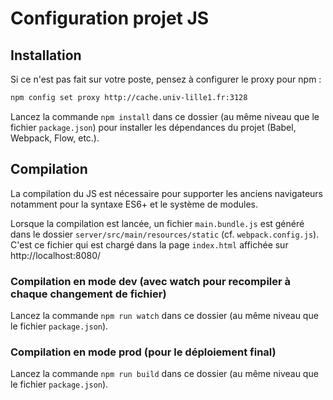 # Configuration projet JS

## Installation
Si ce n'est pas fait sur votre poste, pensez à configurer le proxy pour npm :
```bash
npm config set proxy http://cache.univ-lille1.fr:3128
```

Lancez la commande `npm install` dans ce dossier (au même niveau que le fichier `package.json`) pour installer les dépendances du projet (Babel, Webpack, Flow, etc.).

## Compilation
La compilation du JS est nécessaire pour supporter les anciens navigateurs notamment pour la syntaxe ES6+ et le système de modules.

Lorsque la compilation est lancée, un fichier `main.bundle.js` est généré dans le dossier `server/src/main/resources/static` (cf. `webpack.config.js`). C'est ce fichier qui est chargé dans la page `index.html` affichée sur http://localhost:8080/

### Compilation en mode dev (avec watch pour recompiler à chaque changement de fichier)
Lancez la commande `npm run watch` dans ce dossier (au même niveau que le fichier `package.json`).

### Compilation en mode prod (pour le déploiement final)
Lancez la commande `npm run build` dans ce dossier (au même niveau que le fichier `package.json`).
